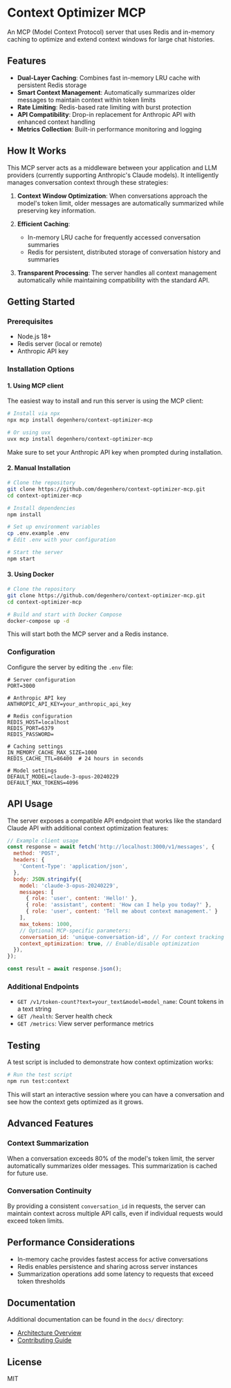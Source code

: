 # Context Optimizer MCP

An MCP (Model Context Protocol) server that uses Redis and in-memory caching to optimize and extend context windows for large chat histories.

## Features

- **Dual-Layer Caching**: Combines fast in-memory LRU cache with persistent Redis storage
- **Smart Context Management**: Automatically summarizes older messages to maintain context within token limits
- **Rate Limiting**: Redis-based rate limiting with burst protection
- **API Compatibility**: Drop-in replacement for Anthropic API with enhanced context handling
- **Metrics Collection**: Built-in performance monitoring and logging

## How It Works

This MCP server acts as a middleware between your application and LLM providers (currently supporting Anthropic's Claude models). It intelligently manages conversation context through these strategies:

1. **Context Window Optimization**: When conversations approach the model's token limit, older messages are automatically summarized while preserving key information.

2. **Efficient Caching**: 
   - In-memory LRU cache for frequently accessed conversation summaries
   - Redis for persistent, distributed storage of conversation history and summaries

3. **Transparent Processing**: The server handles all context management automatically while maintaining compatibility with the standard API.

## Getting Started

### Prerequisites

- Node.js 18+
- Redis server (local or remote)
- Anthropic API key

### Installation Options

#### 1. Using MCP client

The easiest way to install and run this server is using the MCP client:

```bash
# Install via npx
npx mcp install degenhero/context-optimizer-mcp

# Or using uvx
uvx mcp install degenhero/context-optimizer-mcp
```

Make sure to set your Anthropic API key when prompted during installation.

#### 2. Manual Installation

```bash
# Clone the repository
git clone https://github.com/degenhero/context-optimizer-mcp.git
cd context-optimizer-mcp

# Install dependencies
npm install

# Set up environment variables
cp .env.example .env
# Edit .env with your configuration

# Start the server
npm start
```

#### 3. Using Docker

```bash
# Clone the repository
git clone https://github.com/degenhero/context-optimizer-mcp.git
cd context-optimizer-mcp

# Build and start with Docker Compose
docker-compose up -d
```

This will start both the MCP server and a Redis instance.

### Configuration

Configure the server by editing the `.env` file:

```
# Server configuration
PORT=3000

# Anthropic API key
ANTHROPIC_API_KEY=your_anthropic_api_key

# Redis configuration
REDIS_HOST=localhost
REDIS_PORT=6379
REDIS_PASSWORD=

# Caching settings
IN_MEMORY_CACHE_MAX_SIZE=1000
REDIS_CACHE_TTL=86400  # 24 hours in seconds

# Model settings
DEFAULT_MODEL=claude-3-opus-20240229
DEFAULT_MAX_TOKENS=4096
```

## API Usage

The server exposes a compatible API endpoint that works like the standard Claude API with additional context optimization features:

```javascript
// Example client usage
const response = await fetch('http://localhost:3000/v1/messages', {
  method: 'POST',
  headers: {
    'Content-Type': 'application/json',
  },
  body: JSON.stringify({
    model: 'claude-3-opus-20240229',
    messages: [
      { role: 'user', content: 'Hello!' },
      { role: 'assistant', content: 'How can I help you today?' },
      { role: 'user', content: 'Tell me about context management.' }
    ],
    max_tokens: 1000,
    // Optional MCP-specific parameters:
    conversation_id: 'unique-conversation-id', // For context tracking
    context_optimization: true, // Enable/disable optimization
  }),
});

const result = await response.json();
```

### Additional Endpoints

- `GET /v1/token-count?text=your_text&model=model_name`: Count tokens in a text string
- `GET /health`: Server health check
- `GET /metrics`: View server performance metrics

## Testing

A test script is included to demonstrate how context optimization works:

```bash
# Run the test script
npm run test:context
```

This will start an interactive session where you can have a conversation and see how the context gets optimized as it grows.

## Advanced Features

### Context Summarization

When a conversation exceeds 80% of the model's token limit, the server automatically summarizes older messages. This summarization is cached for future use.

### Conversation Continuity

By providing a consistent `conversation_id` in requests, the server can maintain context across multiple API calls, even if individual requests would exceed token limits.

## Performance Considerations

- In-memory cache provides fastest access for active conversations
- Redis enables persistence and sharing across server instances
- Summarization operations add some latency to requests that exceed token thresholds

## Documentation

Additional documentation can be found in the `docs/` directory:

- [Architecture Overview](docs/ARCHITECTURE.md)
- [Contributing Guide](docs/CONTRIBUTING.md)

## License

MIT

